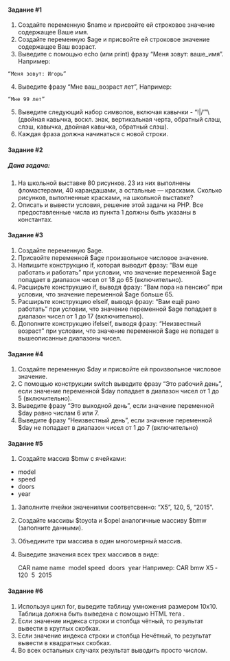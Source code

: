 #### Задание #1

1. Создайте переменную \$name и присвойте ей строковое значение содержащее Ваше имя.
2. Создайте переменную \$age и присвойте ей строковое значение содержащее Ваш возраст.
3. Выведите с помощью echo (или print) фразу “Меня зовут: ​ваше_имя​”. Например:

`“Меня зовут: Игорь”`

4. Выведите фразу “Мне ​ваш_возраст​ лет”, Например:

`“Мне 99 лет”`

5. Выведите следующий набор символов, включая кавычки - “!|/’”\ (двойная кавычка, воскл. знак, вертикальная черта, обратный слэш, слэш, кавычка, двойная кавычка, обратный слэш).
6. Каждая фраза должна начинаться с новой строки.

#### Задание #2

##### Дана задача:

1. На школьной выставке 80 рисунков. 23 из них выполнены фломастерами, 40 карандашами, а остальные — красками. Сколько рисунков, выполненные красками, на школьной выставке?
2. Описать и вывести условия, решение этой задачи на PHP. Все предоставленные числа из пункта 1 должны быть указаны в константах.

#### Задание #3

1. Создайте переменную \$age.
2. Присвойте переменной \$age произвольное числовое значение.
3. Напишите конструкцию if, которая выводит фразу: “Вам еще работать и работать” при условии, что значение переменной \$age попадает в диапазон чисел от 18 до 65 (включительно).
4. Расширьте конструкцию if, выводя фразу: “Вам пора на пенсию” при условии, что значение переменной \$age больше 65.
5. Расширьте конструкцию ­elseif, выводя фразу: “Вам ещё рано работать” при условии, что значение переменной \$age попадает в диапазон чисел от 1 до 17 (включительно).
6. Дополните конструкцию if­elseif, выводя фразу: “Неизвестный возраст” при условии, что значение переменной \$age не попадет в вышеописанные диапазоны чисел.

#### Задание #4

1. Cоздайте переменную \$day и присвойте ей произвольное числовое значение.
2. С помощью конструкции switch выведите фразу “Это рабочий день”, если значение переменной \$day попадает в диапазон чисел от 1 до 5 (включительно).
3. Выведите фразу “Это выходной день”, если значение переменной \$day равно числам 6 или 7.
4. Выведите фразу “Неизвестный день”, если значение переменной \$day не попадает в диапазон чисел от 1 до 7 (включительно)

#### Задание #5

1. Cоздайте массив \$bmw с ячейками:

- model
- speed
- doors
- year

1. Заполните ячейки значениями соответсвенно: “X5”, 120, 5, “2015”.
2. Создайте массивы $toyota и $opel аналогичные массиву \$bmw (заполните данными).
3. Объедините три массива в один многомерный массив.
4. Выведите значения всех трех массивов в виде:


    CAR name
    name ­ model ­speed ­ doors ­ year
    Например:
    CAR bmw
    X5 ­120 ­ 5 ­ 2015

#### Задание #6

1. Используя цикл for, выведите таблицу умножения размером 10x10. Таблица должна быть выведена с помощью HTML тега <table>.
2. Если значение индекса строки и столбца чётный, то результат вывести в круглых скобках.
3. Если значение индекса строки и столбца Нечётный, то результат вывести в квадратных скобках.
4. Во всех остальных случаях результат выводить просто числом.
